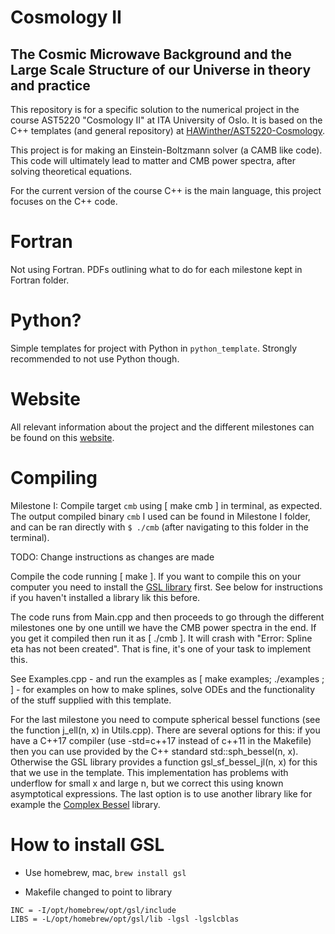 # Cosmology II
## The Cosmic Microwave Background and the Large Scale Structure of our Universe in theory and practice

This repository is for a specific solution to the numerical project in the course AST5220 "Cosmology II" at ITA University of Oslo. It is based on the C++ templates (and general repository) at [HAWinther/AST5220-Cosmology](https://github.com/HAWinther/AST5220-Cosmology).

This project is for making an Einstein-Boltzmann solver (a CAMB like code). This code will ultimately lead to matter and CMB power spectra, after solving theoretical equations. 

For the current version of the course C++ is the main language, this project focuses on the C++ code.

# Fortran

Not using Fortran. PDFs outlining what to do for each milestone kept in Fortran folder.

# Python?

Simple templates for project with Python in `python_template`. Strongly recommended to not use Python though.

# Website
All relevant information about the project and the different milestones can be found on this [website](https://cmb.wintherscoming.no/).

# Compiling

Milestone I: Compile target `cmb` using [ make cmb ] in terminal, as expected. The output compiled binary `cmb` I used can be found in Milestone I folder, and can be ran directly with `$ ./cmb` (after navigating to this folder in the terminal).

TODO: Change instructions as changes are made

Compile the code running [ make ]. If you want to compile this on your computer you need to install the [GSL library](ftp://ftp.gnu.org/gnu/gsl/) first. See below for instructions if you haven't installed a library lik this before.

The code runs from Main.cpp and then proceeds to go through the different milestones one by one untill we have the CMB power spectra in the end. If you get it compiled then run it as [ ./cmb ]. It will crash with "Error: Spline eta has not been created". That is fine, it's one of your task to implement this. 

See Examples.cpp - and run the examples as [ make examples; ./examples ; ] - for examples on how to make splines, solve ODEs and the functionality of the stuff supplied with this template.

For the last milestone you need to compute spherical bessel functions (see the function j\_ell(n, x) in Utils.cpp). There are several options for this: if you have a C++17 compiler (use -std=c++17 instead of c++11 in the Makefile) then you can use provided by the C++ standard std::sph\_bessel(n, x). Otherwise the GSL library provides a function gsl\_sf\_bessel\_jl(n, x) for this that we use in the template. This implementation has problems with underflow for small x and large n, but we correct this using known asymptotical expressions. The last option is to use another library like for example the [Complex Bessel](https://github.com/joeydumont/complex_bessel) library.

# How to install GSL

- Use homebrew, mac, `brew install gsl`

- Makefile changed to point to library

```
INC = -I/opt/homebrew/opt/gsl/include
LIBS = -L/opt/homebrew/opt/gsl/lib -lgsl -lgslcblas
```


